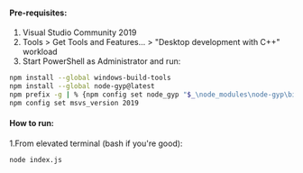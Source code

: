 #### Pre-requisites:
1. Visual Studio Community 2019
1. Tools > Get Tools and Features... > "Desktop development with C++" workload
1. Start PowerShell as Administrator and run:
```sh
npm install --global windows-build-tools
npm install --global node-gyp@latest
npm prefix -g | % {npm config set node_gyp "$_\node_modules\node-gyp\bin\node-gyp.js"}
npm config set msvs_version 2019
```

#### How to run:
1.From elevated terminal (bash if you're good):
```sh
node index.js
```
